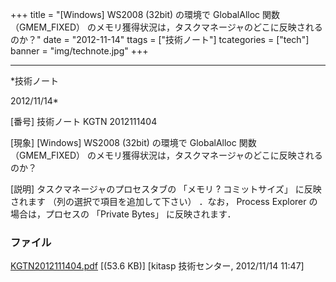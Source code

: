 ﻿+++
title = "[Windows] WS2008 (32bit) の環境で GlobalAlloc 関数 （GMEM_FIXED） のメモリ獲得状況は，タスクマネージャのどこに反映されるのか？"
date = "2012-11-14"
ttags = ["技術ノート"]
tcategories = ["tech"]
banner = "img/technote.jpg"
+++

-----------------------------------------------------------------------------------------------------------------------------

*技術ノート

2012/11/14*


[番号]
技術ノート KGTN 2012111404

[現象]
[Windows] WS2008 (32bit) の環境で GlobalAlloc 関数 （GMEM_FIXED）
のメモリ獲得状況は，タスクマネージャのどこに反映されるのか？

[説明]
タスクマネージャのプロセスタブの 「メモリ ? コミットサイズ」
に反映されます （列の選択で項目を追加して下さい） ．なお， Process
Explorer の場合は，プロセスの 「Private Bytes」 に反映されます．


### ファイル

 
 


[KGTN2012111404.pdf](http://techreport.kitasp.net/attachments/download/1118/KGTN2012111404.pdf)
 [(53.6 KB)] [kitasp 技術センター, 2012/11/14
11:47]


 


 

